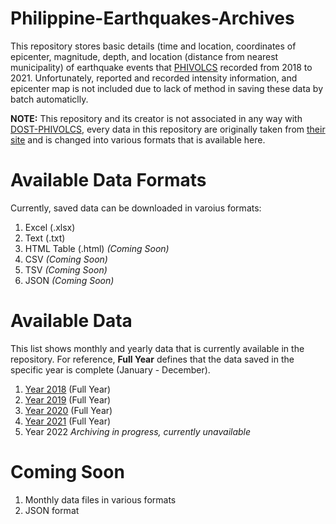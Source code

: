 # Philippine-Earthquakes-Archives
This repository stores basic details (time and location, coordinates of epicenter, magnitude, depth, and location (distance from nearest municipality) of earthquake events that [PHIVOLCS](https://www.phivolcs.dost.gov.ph/) recorded from 2018 to 2021. Unfortunately, reported and recorded  intensity information, and epicenter map is not included due to lack of method in saving these data by batch automaticlly.

**NOTE:** This repository and its creator is not associated in any way with [DOST-PHIVOLCS](https://www.phivolcs.dost.gov.ph/), every data in this repository are originally taken from [their site](https://earthquake.dost.gov.ph/) and is changed into various formats that is available here.
# Available Data Formats
Currently, saved data can be downloaded in varoius formats:

1. Excel (.xlsx)
2. Text (.txt)
3. HTML Table (.html) *(Coming Soon)*
4. CSV *(Coming Soon)*
5. TSV *(Coming Soon)*
6. JSON *(Coming Soon)*

# Available Data
This list shows monthly and yearly data that is currently available in the repository. For reference, __Full Year__ defines that the data saved in the specific year is complete (January - December).

1. [Year 2018](/2018) (Full Year)
2. [Year 2019](/2019) (Full Year)
3. [Year 2020](/2020) (Full Year)
4. [Year 2021](/2021) (Full Year)
5. Year 2022 *Archiving in progress, currently unavailable*

# Coming Soon
1. Monthly data files in various formats
2. JSON format
